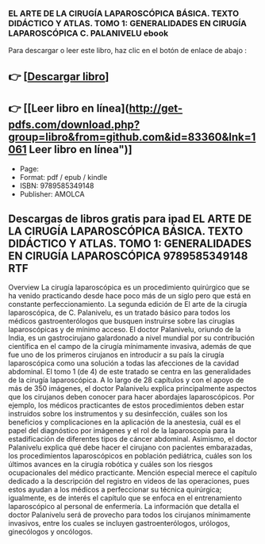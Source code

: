 ### EL ARTE DE LA CIRUGÍA LAPAROSCÓPICA BÁSICA. TEXTO DIDÁCTICO Y ATLAS. TOMO 1: GENERALIDADES EN CIRUGÍA LAPAROSCÓPICA C. PALANIVELU ebook

Para descargar o leer este libro, haz clic en el botón de enlace de abajo :

## 👉  [**[Descargar libro](http://get-pdfs.com/download.php?group=libro&from=github.com&id=83360&lnk=1061 "Descargar libro")**]

## 👉  [**[Leer libro en línea](http://get-pdfs.com/download.php?group=libro&from=github.com&id=83360&lnk=1061 Leer libro en línea")**]




* Page: 
* Format: pdf / epub / kindle
* ISBN: 9789585349148
* Publisher: AMOLCA

## Descargas de libros gratis para ipad EL ARTE DE LA CIRUGÍA LAPAROSCÓPICA BÁSICA. TEXTO DIDÁCTICO Y ATLAS. TOMO 1: GENERALIDADES EN CIRUGÍA LAPAROSCÓPICA 9789585349148 RTF

Overview
La cirugía laparoscópica es un procedimiento quirúrgico que se ha venido practicando desde hace poco más de un siglo pero que está en constante perfeccionamiento. La segunda edición de El arte de la cirugía laparoscópica, de C. Palanivelu, es un tratado básico para todos los médicos gastroenterólogos que busquen instruirse sobre las cirugías laparoscópicas y de mínimo acceso. El doctor Palanivelu, oriundo de la India, es un gastrocirujano galardonado a nivel mundial por su contribución científica en el campo de la cirugía mínimamente invasiva, además de que fue uno de los primeros cirujanos en introducir a su país la cirugía laparoscópica como una solución a todas las afecciones de la cavidad abdominal. El tomo 1 (de 4) de este tratado se centra en las generalidades de la cirugía laparoscópica. A lo largo de 28 capítulos y con el apoyo de más de 350 imágenes, el doctor Palanivelu explica principalmente aspectos que los cirujanos deben conocer para hacer abordajes laparoscópicos. Por ejemplo, los médicos practicantes de estos procedimientos deben estar instruidos sobre los instrumentos y su desinfección, cuáles son los beneficios y complicaciones en la aplicación de la anestesia, cuál es el papel del diagnóstico por imágenes y el rol de la laparoscopia para la estadificación de diferentes tipos de cáncer abdominal. Asimismo, el doctor Palanivelu explica qué debe hacer el cirujano con pacientes embarazadas, los procedimientos laparoscópicos en población pediátrica, cuáles son los últimos avances en la cirugía robótica y cuáles son los riesgos ocupacionales del médico practicante. Mención especial merece el capítulo dedicado a la descripción del registro en videos de las operaciones, pues estos ayudan a los médicos a perfeccionar su técnica quirúrgica; igualmente, es de interés el capítulo que se enfoca en el entrenamiento laparoscópico al personal de enfermería. La información que detalla el doctor Palanivelu será de provecho para todos los cirujanos mínimamente invasivos, entre los cuales se incluyen gastroenterólogos, urólogos, ginecólogos y oncólogos.



